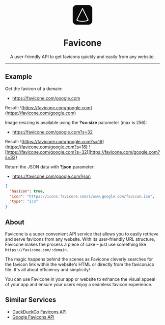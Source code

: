 <div align="center">
  <img src="icon.svg" width="64" height="64" alt="Favicone logo">
  <h1>Favicone</h1>
  <p>A user-friendly API to get favicons quickly and easily from any website.</p>
  <hr>
</div>

## Example

Get the favicon of a domain:

- https://favicone.com/google.com

Result: ![https://favicone.com/google.com](https://favicone.com/google.com)

Image resizing is available using the **?s=:size** parameter (max is 256):

- https://favicone.com/google.com?s=32

Result: ![https://favicone.com/google.com?s=16](https://favicone.com/google.com?s=16) ![https://favicone.com/google.com?s=32](https://favicone.com/google.com?s=32)

Return the JSON data with **?json** parameter:

- https://favicone.com/google.com?json

```json
{
  "hasIcon": true,
  "icon": "https://icons.favicone.com/i/www.google.com/favicon.ico",
  "type": "ico"
}
```

## About

Favicone is a super convenient API service that allows you to easily retrieve and serve favicons from any website. With its user-friendly URL structure, Favicone makes the process a piece of cake – just use something like `https://favicone.com/:domain`.

The magic happens behind the scenes as Favicone cleverly searches for the favicon link within the website's HTML or directly from the favicon.ico file. It's all about efficiency and simplicity!

You can use Favicone in your app or website to enhance the visual appeal of your app and ensure your users enjoy a seamless favicon experience.

## Similar Services

- [DuckDuckGo Favicons API](https://duckduckgo.com/duckduckgo-help-pages/privacy/favicons/)
- [Google Favicons API](https://www.google.com/search?q=Google+Favicons+API)
